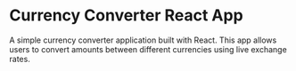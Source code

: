# Currency Converter React App

A simple currency converter application built with React. This app allows users to convert amounts between different currencies using live exchange rates.
